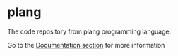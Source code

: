 # plang
The code repository from plang programming language. 

Go to the [Documentation section](./Documentation/) for more information
